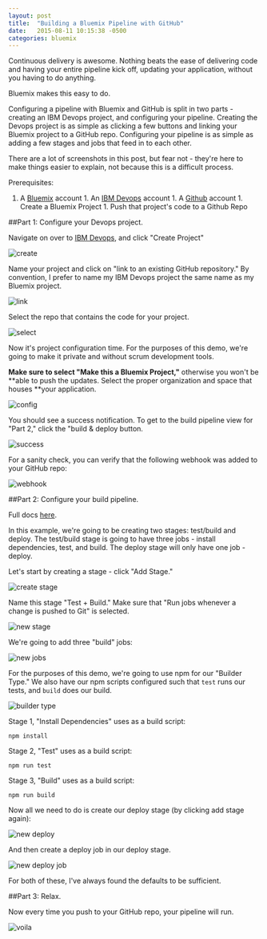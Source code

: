 ```yaml
---
layout: post
title:  "Building a Bluemix Pipeline with GitHub"
date:   2015-08-11 10:15:38 -0500
categories: bluemix
---
```


Continuous delivery is awesome. Nothing beats the ease of delivering code and
having your entire pipeline kick off, updating your application, without you
having to do anything.

Bluemix makes this easy to do.

Configuring a pipeline with Bluemix and GitHub is split in two parts - creating
an IBM Devops project, and configuring your pipeline. Creating the Devops
project is as simple as clicking a few buttons and linking your Bluemix project
to a GitHub repo. Configuring your pipeline is as simple as adding a few stages
and jobs that feed in to each other.

There are a lot of screenshots in this post, but fear not - they're here to make
things easier to explain, not because this is a difficult process.

Prerequisites:

  1. A [Bluemix](https://bluemix.net/) account 1. An [IBM
  Devops](https://hub.jazz.net/register) account 1. A
  [Github](https://github.com/) account 1. Create a Bluemix Project 1. Push that
  project's code to a Github Repo

##Part 1: Configure your Devops project.

Navigate on over to [IBM Devops](https://hub.jazz.net/), and click "Create
Project"

![create](http://i.imgur.com/zC1yUXo.png)

Name your project and click on "link to an existing GitHub repository." By
convention, I prefer to name my IBM Devops project the same name as my Bluemix
project.

![link](http://i.imgur.com/YKawNQH.png)

Select the repo that contains the code for your project.

![select](http://i.imgur.com/sO78u6W.png)

Now it's project configuration time. For the purposes of this demo, we're going
to make it private and without scrum development tools.

**Make sure to select "Make this a Bluemix Project,"** otherwise you won't be
**able to push the updates. Select the proper organization and space that houses
**your application.

![config](http://i.imgur.com/on8UF7Y.png)

You should see a success notification. To get to the build pipeline view for
"Part 2," click the "build & deploy button.

![success](http://i.imgur.com/Eh6jwI6.png)

For a sanity check, you can verify that the following webhook was added to your
GitHub repo:

![webhook](http://i.imgur.com/3uV0w85.png)

##Part 2: Configure your build pipeline.

Full docs [here](https://hub.jazz.net/docs/deploy/).

In this example, we're going to be creating two stages: test/build and deploy.
The test/build stage is going to have three jobs - install dependencies, test,
and build. The deploy stage will only have one job - deploy.

Let's start by creating a stage - click "Add Stage."

![create stage](http://i.imgur.com/9g8W2T9.png)

Name this stage "Test + Build." Make sure that "Run jobs whenever a change is
pushed to Git" is selected.

![new stage](http://i.imgur.com/nF9ScYM.png)

We're going to add three "build" jobs:

![new jobs](http://i.imgur.com/TpZFaZt.png)

For the purposes of this demo, we're going to use npm for our "Builder Type." We
also have our npm scripts configured such that `test` runs our tests, and
`build` does our build.

![builder type](http://i.imgur.com/ochjTuA.png)

Stage 1, "Install Dependencies" uses as a build script:

    npm install

Stage 2, "Test" uses as a build script:

    npm run test

Stage 3, "Build" uses as a build script:

    npm run build

Now all we need to do is create our deploy stage (by clicking add stage again):

![new deploy](http://i.imgur.com/QL7rtuB.png)

And then create a deploy job in our deploy stage.

![new deploy job](http://i.imgur.com/klUXbHp.png)

For both of these, I've always found the defaults to be sufficient.

##Part 3: Relax.

Now every time you push to your GitHub repo, your pipeline will run.

![voila](http://i.imgur.com/znHuxvy.png)
